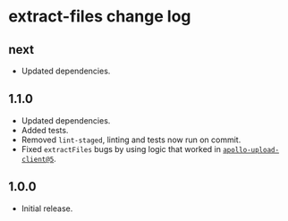 # extract-files change log

## next

- Updated dependencies.

## 1.1.0

- Updated dependencies.
- Added tests.
- Removed `lint-staged`, linting and tests now run on commit.
- Fixed `extractFiles` bugs by using logic that worked in [`apollo-upload-client@5`](https://github.com/jaydenseric/apollo-upload-client/tree/v5.0.0).

## 1.0.0

- Initial release.

